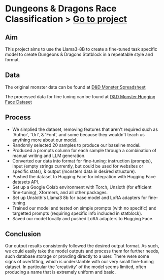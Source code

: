 # Dungeons & Dragons Race Classification > [Go to project](https://github.com/tophercollins/dnd-statblock-generator)

## Aim

This project aims to use the Llama3-8B to create a fine-tuned task specific model to create Dungeons & Dragons Statblock in a repeatable style and format.

## Data

The original monster data can be found at [D&D Monster Spreadsheet]([https://docs.google.com/spreadsheets/d/16-zbSZFj-k4uYxgu1nFkKyhEG8rE2ZkO5oiQX3tLMkE/edit?usp=sharing])

The processed data for fine tuning can be found at [D&D Monster Hugging Face Dataset]([https://huggingface.co/datasets/tophercollins/dnd_monster_sample])


## Process

* We simplied the dataset, removing features that aren't required such as 'Author', 'Url', & 'Font', and some because they wouldn't teach us anything more about our model.
* Randomly selected 20 samples to produce our baseline model.
* Produced a prompts column for each sample through a combination of manual writing and LLM generation.
* Converted our data into format for fine-tuning: instruction (prompts), input (empty strings currently, but could be used for websites or specific stats), & output (monsters data in desired structure).
* Pushed the dataset to Hugging Face for integration with Hugging Face datasets API.
* Set up a Google Colab environment with Torch, Unsloth (for efficient fine-tuning), Xformers, and all other packages.
* Set up Unsloth's Llama3 8b for base model and LoRA adapters for fine-tuning.
* Trained our model and tested on simple prompts (with no specific) and targetted prompts (requiring specific info included in statblock).
* Saved our model locally and pushed LoRA adapters to Hugging Face.

## Conclusion

Our output results consistently followed the desired output format. As such, we could easily take the model outputs and process them for further needs, such database storage or provding directly to a user. There were some signs of overfitting, which is understanble with our very small fine-tuning dataset. In particular the 'creativity' of the model seems limited, often producing a name that is extremely uniform and basic.
